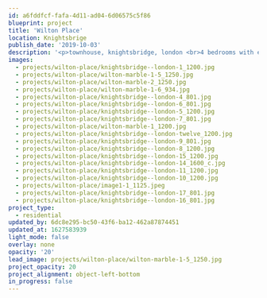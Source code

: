 ```yaml
---
id: a6fddfcf-fafa-4d11-ad04-6d06575c5f86
blueprint: project
title: 'Wilton Place'
location: Knightsbrige
publish_date: '2019-10-03'
description: '<p>townhouse, knightsbridge, london <br>4 bedrooms with en suites, 2 receptions, roof terrace and kitchen garden. <br>a contemporary realisation of a tranquil oasis that stays faithful to its townhouse history<br>photography: <a target="_blank" href="http://www.genevievelutkinstudio.com/">genevieve lutkin</a></p>'
images:
  - projects/wilton-place/knightsbridge--london-1_1200.jpg
  - projects/wilton-place/wilton-marble-1-5_1250.jpg
  - projects/wilton-place/wilton-marble-2_1250.jpg
  - projects/wilton-place/wilton-marble-1-6_934.jpg
  - projects/wilton-place/knightsbridge--london-4_801.jpg
  - projects/wilton-place/knightsbridge--london-6_801.jpg
  - projects/wilton-place/knightsbridge--london-5_1200.jpg
  - projects/wilton-place/knightsbridge--london-7_801.jpg
  - projects/wilton-place/wilton-marble-1_1200.jpg
  - projects/wilton-place/knightsbridge--london-twelve_1200.jpg
  - projects/wilton-place/knightsbridge--london-9_801.jpg
  - projects/wilton-place/knightsbridge--london-8_1200.jpg
  - projects/wilton-place/knightsbridge--london-15_1200.jpg
  - projects/wilton-place/knightsbridge--london-14_1600_c.jpg
  - projects/wilton-place/knightsbridge--london-11_1200.jpg
  - projects/wilton-place/knightsbridge--london-10_1200.jpg
  - projects/wilton-place/image1-1_1125.jpeg
  - projects/wilton-place/knightsbridge--london-17_801.jpg
  - projects/wilton-place/knightsbridge--london-16_801.jpg
project_type:
  - residential
updated_by: 6dc8e295-bc50-43f6-ba12-462a87874451
updated_at: 1627583939
light_mode: false
overlay: none
opacity: '20'
lead_image: projects/wilton-place/wilton-marble-1-5_1250.jpg
project_opacity: 20
project_alignment: object-left-bottom
in_progress: false
---
```

